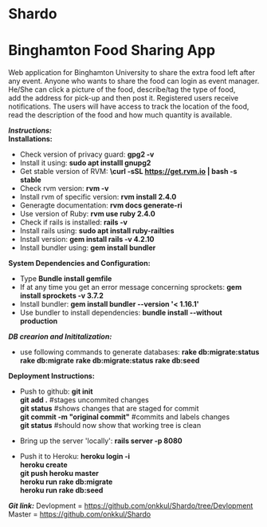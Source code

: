 # Shardo
# Binghamton Food Sharing App
Web application for Binghamton University to share the extra food left after </br>
any event. Anyone who wants to share the food can login as event manager. </br>
He/She can click a picture of the food, describe/tag the type of food, </br>
add the address for pick-up and then post it. Registered users receive </br>
notifications. The users will have access to track the location of the food,</br>
read the description of the food and how much quantity is available.</br>


***Instructions:***</br>
**Installations:**
- Check version of privacy guard: **gpg2 -v**
- Install it using: **sudo apt installl gnupg2**
- Get stable version of RVM: **\curl -sSL https://get.rvm.io | bash -s stable**
- Check rvm version: **rvm -v**
- Install rvm of specific version: **rvm install 2.4.0**
- Generagte documentation: **rvm docs generate-ri**
- Use version of Ruby: **rvm use ruby 2.4.0**
- Check if rails is installed: **rails -v**
- Install rails using: **sudo apt install ruby-railties**
- Install version: **gem install rails -v 4.2.10**
- Install bundler using: **gem install bundler**

**System Dependencies and Configuration:**
- Type **Bundle install gemfile**
- If at any time you get an error message concerning sprockets: **gem install sprockets -v 3.7.2**
- Install bundler: **gem install bundler --version '< 1.16.1'**
- Use bundler to install dependencies: **bundle install --without production**

***DB crearion and Inititalization:***
- use following commands to generate databases: **rake db:migrate:status**
                                                **rake db:migrate**
                                                **rake db:migrate:status**
                                                **rake db:seed**

**Deployment Instructions:**
- Push to github: **git init** </br>
                  **git add .**     #stages uncommited changes </br>
                  **git status**    #shows changes that are staged for commit </br>
                  **git commit -m "original commit"**    #commits and labels changes </br>
                  **git status**    #should now show that working tree is clean </br>

- Bring up the server 'locally': **rails server -p 8080**

- Push it to Heroku: **heroku login -i** </br>
                     **heroku create** </br>
                     **git push heroku master** </br>
                     **heroku run rake db:migrate** </br>
                     **heroku run rake db:seed** </br>




***Git link:***
    Devlopment = https://github.com/onkkul/Shardo/tree/Devlopment
    Master = https://github.com/onkkul/Shardo
